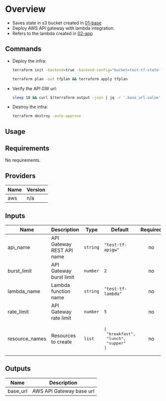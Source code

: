 # Overview

- Saves state in s3 bucket created in [01-base](../01-base)
- Deploy AWS API gateway with lambda integration.
- Refers to the lambda created in [02-app](./02-app)

## Commands

- Deploy the infra:

  ```sh
  terraform init -backend=true -backend-config="bucket=test-tf-state-bucket-1" -backend-config="key=infra.tfstate" -backend-config="dynamodb_table=test-tf-state-lock-table-1"

  terraform plan -out tfplan && terraform apply tfplan
  ```

- Verify the API GW url:

  ```sh
  sleep 10 && curl $(terraform output -json | jq -r '.base_url.value')test/breakfast
  ```

- Destroy the infra:

  ```sh
  terraform destroy -auto-approve
  ```

## Usage

<!-- BEGINNING OF PRE-COMMIT-TERRAFORM DOCS HOOK -->
## Requirements

No requirements.

## Providers

| Name | Version |
|------|---------|
| aws | n/a |

## Inputs

| Name | Description | Type | Default | Required |
|------|-------------|------|---------|:--------:|
| api\_name | API Gateway REST API name | `string` | `"test-tf-apigw"` | no |
| burst\_limit | API Gateway burst limit | `number` | `2` | no |
| lambda\_name | Lambda function name | `string` | `"test-tf-lambda"` | no |
| rate\_limit | API Gateway rate limit | `number` | `5` | no |
| resource\_names | Resources to create | `list` | <pre>[<br>  "breakfast",<br>  "lunch",<br>  "supper"<br>]</pre> | no |

## Outputs

| Name | Description |
|------|-------------|
| base\_url | AWS API Gateway base url |

<!-- END OF PRE-COMMIT-TERRAFORM DOCS HOOK -->

